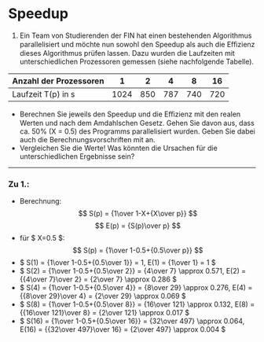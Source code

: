 # Speedup
1. Ein Team von Studierenden der FIN hat einen bestehenden Algorithmus parallelisiert und möchte nun sowohl den Speedup als auch die Eﬃzienz dieses Algorithmus prüfen lassen. Dazu wurden die Laufzeiten mit unterschiedlichen Prozessoren gemessen (siehe nachfolgende Tabelle).

| Anzahl der Prozessoren | 1    | 2   | 4   | 8   | 16  |
| ---------------------- | ---- | --- | --- | --- | --- |
| Laufzeit T(p) in s     | 1024 | 850 | 787 | 740 | 720 |

- Berechnen Sie jeweils den Speedup und die Eﬃzienz mit den realen Werten und nach dem Amdahlschen Gesetz. Gehen Sie davon aus, dass ca. 50% (X = 0.5) des Programms parallelisiert wurden. Geben Sie dabei auch die Berechnungsvorschriften mit an.
- Vergleichen Sie die Werte! Was könnten die Ursachen für die unterschiedlichen Ergebnisse sein?
---
### Zu 1.:
- Berechnung:
$$ S(p) = {1\over 1-X+{X\over p}} $$
$$ E(p) = {S(p)\over p} $$
- für $ X=0.5 $: $$ S(p) = {1\over 1-0.5+{0.5\over p}} $$
- $ S(1) = {1\over 1-0.5+{0.5\over 1}} = 1, E(1) = {1\over 1} = 1 $
- $ S(2) = {1\over 1-0.5+{0.5\over 2}} = {4\over 7} \approx 0.571, E(2) = {{4\over 7}\over 2} = {2\over 7} \approx 0.286 $
- $ S(4) = {1\over 1-0.5+{0.5\over 4}} = {8\over 29} \approx 0.276, E(4) = {{8\over 29}\over 4} = {2\over 29} \approx 0.069 $
- $ S(8) = {1\over 1-0.5+{0.5\over 8}} = {16\over 121} \approx 0.132, E(8) = {{16\over 121}\over 8} = {2\over 121} \approx 0.017 $
- $ S(16) = {1\over 1-0.5+{0.5\over 16}} = {32\over 497} \approx 0.064, E(16) = {{32\over 497}\over 16} = {2\over 497} \approx 0.004 $
